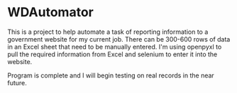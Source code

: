 # WDAutomator

This is a project to help automate a task of reporting information to a government website for my current job. There 
can be 300-600 rows of data in an Excel sheet that need to be manually entered. I'm using openpyxl to pull the required 
information from Excel and selenium to enter it into the website.

Program is complete and I will begin testing on real records in the near future.